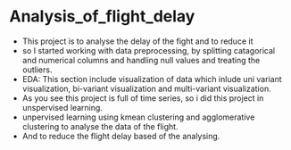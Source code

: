 # Analysis_of_flight_delay
* This project is to analyse the delay of the fight and to reduce it
* so I started working with data preprocessing, by splitting catagorical and numerical columns and handling null values and treating the outliers.
* EDA: This section include visualization of data which inlude uni variant visualization, bi-variant visualization and multi-variant visualization.
* As you see this project is full of time series, so i did this project in unspervised learning.
* unpervised learning using kmean clustering and agglomerative  clustering to analyse the data of the flight.
* And to reduce the flight delay based of the analysing.
